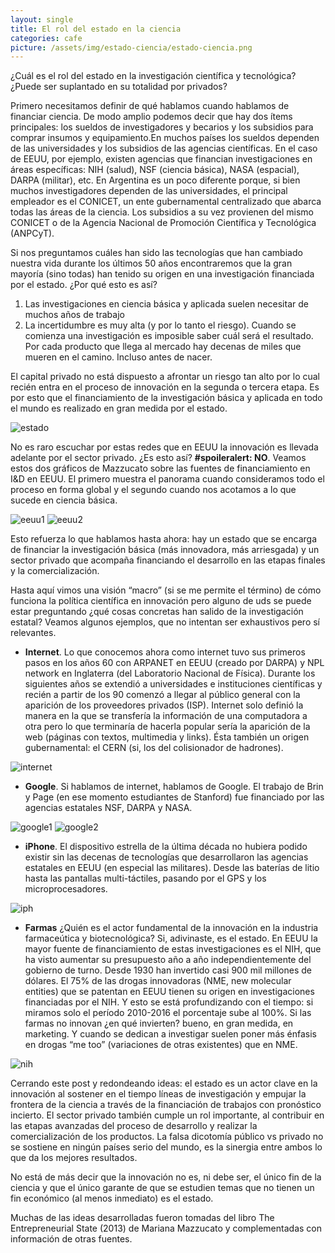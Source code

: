 ```yaml
---
layout: single
title: El rol del estado en la ciencia
categories: cafe
picture: /assets/img/estado-ciencia/estado-ciencia.png
---
```


<p>¿Cuál es el rol del estado en la investigación científica y tecnológica? ¿Puede ser suplantado en su totalidad por privados?</p>

<p class="page__content">Primero necesitamos definir de qué hablamos cuando hablamos de financiar ciencia. De modo amplio podemos decir que hay dos ítems principales: los sueldos de investigadores y becarios y los subsidios para comprar insumos y equipamiento.En muchos países los sueldos dependen de las universidades y los subsidios de las agencias científicas. En el caso de EEUU, por ejemplo, existen agencias que financian investigaciones en áreas específicas: NIH (salud), NSF (ciencia básica), NASA (espacial), DARPA (militar), etc. En Argentina es un poco diferente porque, si bien muchos investigadores dependen de las universidades, el principal empleador es el CONICET, un ente gubernamental centralizado que abarca todas las áreas de la ciencia. Los subsidios a su vez provienen del mismo CONICET o de la Agencia Nacional de Promoción Científica y Tecnológica (ANPCyT).</p>

<p>Si nos preguntamos cuáles han sido las tecnologías que han cambiado nuestra vida durante los últimos 50 años encontraremos 
que la gran mayoría (sino todas) han tenido su origen en una investigación financiada por el estado. ¿Por qué esto es así?</p> 

1. Las investigaciones en ciencia básica y aplicada suelen necesitar de muchos años de trabajo 
2. La incertidumbre es muy alta (y por lo tanto el riesgo). Cuando se comienza una investigación es imposible saber cuál será el resultado. Por cada producto que llega al mercado hay decenas de miles que mueren en el camino. Incluso antes de nacer.

<p>El capital privado no está dispuesto a afrontar un riesgo tan alto por lo cual recién entra en el proceso de innovación en 
la segunda o tercera etapa. Es por esto que el financiamiento de la investigación básica y aplicada en todo el mundo es 
realizado en gran medida por el estado. </p>

![estado](/assets/img/estado-ciencia/estado.png)

<p>No es raro escuchar por estas redes que en EEUU la innovación es llevada adelante por el sector privado. ¿Es esto así? 
<strong>#spoileralert: NO</strong>. Veamos estos dos gráficos de Mazzucato sobre las fuentes de financiamiento en I&D en EEUU. El primero muestra el panorama cuando consideramos todo el proceso en forma global y el segundo cuando nos acotamos a lo que sucede en ciencia básica. </p>

![eeuu1](/assets/img/estado-ciencia/eeuu1.png)
![eeuu2](/assets/img/estado-ciencia/eeuu2.png)

<p>Esto refuerza lo que hablamos hasta ahora: hay un estado que se encarga de financiar la investigación básica (más innovadora, más arriesgada) y un sector privado que acompaña financiando el desarrollo en las etapas finales y la comercialización.</p>

<p>Hasta aquí vimos una visión “macro” (si se me permite el término) de cómo funciona la política científica en innovación pero alguno de uds se puede estar preguntando ¿qué cosas concretas han salido de la investigación estatal?  Veamos algunos ejemplos, que no intentan ser exhaustivos pero sí relevantes.</p>

- <strong>Internet</strong>. Lo que conocemos ahora como internet tuvo sus primeros pasos en los años 60 con ARPANET en EEUU (creado por DARPA) y NPL network en Inglaterra (del Laboratorio Nacional de Física). Durante los siguientes años se extendió a universidades e instituciones científicas y recién a partir de los 90 comenzó a llegar al público general con la aparición de los proveedores privados (ISP). 
Internet solo definió la manera en la que se transfería la información de una computadora a otra pero lo que terminaría de 
hacerla popular sería la aparición de la web (páginas con textos, multimedia y links). Ésta también un origen gubernamental: 
el CERN (si, los del colisionador de hadrones).

![internet](/assets/img/estado-ciencia/internet.png)

- <strong>Google</strong>. Si hablamos de internet, hablamos de Google. El trabajo de Brin y Page (en ese momento estudiantes de Stanford) 
fue financiado por las agencias estatales NSF, DARPA y NASA.

![google1](/assets/img/estado-ciencia/google1.png)
![google2](/assets/img/estado-ciencia/google2.png)

- <strong>iPhone</strong>. El dispositivo estrella de la última década no hubiera podido existir sin las decenas de tecnologías que 
desarrollaron las agencias estatales en EEUU (en especial las militares). Desde las baterías de litio hasta las pantallas
multi-táctiles, pasando por el GPS y los microprocesadores.

![iph](/assets/img/estado-ciencia/iphone-slide.jpeg)

- <strong>Farmas</strong> ¿Quién es el actor fundamental de la innovación en la industria farmaceútica y biotecnológica? Si, adivinaste, es el estado. En EEUU la mayor fuente de financiamiento de estas investigaciones es el NIH, que ha visto aumentar su presupuesto año a año independientemente del gobierno de turno. Desde 1930 han invertido casi 900 mil millones de dólares. 
El 75% de las drogas innovadoras (NME, new molecular entities) que se patentan en EEUU tienen su origen en investigaciones 
financiadas por el NIH. Y esto se está profundizando con el tiempo: si miramos solo el período 2010-2016 el porcentaje 
sube al 100%. Si las farmas no innovan ¿en qué invierten? bueno, en gran medida, en marketing. Y cuando se dedican a 
investigar suelen poner más énfasis en drogas “me too” (variaciones de otras existentes) que en NME.

![nih](/assets/img/estado-ciencia/nih.png)

Cerrando este post y redondeando ideas: el estado es un actor clave en la innovación al sostener en el tiempo líneas de 
investigación y empujar la frontera de la ciencia a través de la financiación de trabajos con pronóstico incierto. El sector 
privado también cumple un rol importante, al contribuir en las etapas avanzadas del proceso de desarrollo y realizar la 
comercialización de los productos. La falsa dicotomía público vs privado no se sostiene en ningún países serio del mundo, 
es la sinergia entre ambos lo que da los mejores resultados.

No está de más decir que la innovación no es, ni debe ser, el único fin de la ciencia y que el único garante de que se 
estudien temas que no tienen un fin económico (al menos inmediato) es el estado.

Muchas de las ideas desarrolladas fueron tomadas del libro The Entrepreneurial State (2013) de Mariana Mazzucato y 
complementadas con información de otras fuentes.
